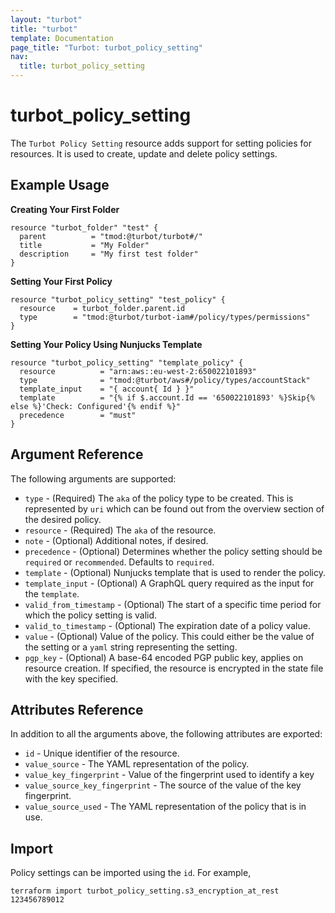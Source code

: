 ```yaml
---
layout: "turbot"
title: "turbot"
template: Documentation
page_title: "Turbot: turbot_policy_setting"
nav:
  title: turbot_policy_setting
---
```


# turbot\_policy\_setting

The `Turbot Policy Setting` resource adds support for setting policies for resources. It is used to create, update and delete policy settings.

## Example Usage

**Creating Your First Folder**

```hcl
resource "turbot_folder" "test" {
  parent          = "tmod:@turbot/turbot#/"
  title           = "My Folder"
  description     = "My first test folder"
}
```

**Setting Your First Policy**

```hcl
resource "turbot_policy_setting" "test_policy" {
  resource    = turbot_folder.parent.id
  type        = "tmod:@turbot/turbot-iam#/policy/types/permissions"
}
```

**Setting Your Policy Using Nunjucks Template**

```hcl
resource "turbot_policy_setting" "template_policy" {
  resource          = "arn:aws::eu-west-2:650022101893"
  type              = "tmod:@turbot/aws#/policy/types/accountStack"
  template_input    = "{ account{ Id } }"
  template          = "{% if $.account.Id == '650022101893' %}Skip{% else %}'Check: Configured'{% endif %}"
  precedence        = "must"
}
```

## Argument Reference

The following arguments are supported:

- `type` - (Required) The `aka` of the policy type to be created. This is represented by `uri` which can be found out from the overview section of the desired policy.
- `resource` - (Required) The `aka` of the resource.
- `note` - (Optional) Additional notes, if desired.
- `precedence` - (Optional) Determines whether the policy setting should be `required` or `recommended`. Defaults to `required`.
- `template` - (Optional) Nunjucks template that is used to render the policy.
- `template_input` - (Optional) A GraphQL query required as the input for the `template`.
- `valid_from_timestamp` - (Optional) The start of a specific time period for which the policy setting is valid.
- `valid_to_timestamp` - (Optional) The expiration date of a policy value.
- `value` - (Optional) Value of the policy. This could either be the value of the setting or a `yaml` string representing the setting.
- `pgp_key` - (Optional) A base-64 encoded PGP public key, applies on resource creation. If specified, the resource is encrypted in the state file with the key specified.


## Attributes Reference

In addition to all the arguments above, the following attributes are exported:

- `id` - Unique identifier of the resource.
- `value_source` - The YAML representation of the policy.
- `value_key_fingerprint` -  Value of the fingerprint used to identify a key
- `value_source_key_fingerprint` - The source of the value of the key fingerprint.
- `value_source_used` - The YAML representation of the policy that is in use.

## Import

Policy settings can be imported using the `id`. For example,

```
terraform import turbot_policy_setting.s3_encryption_at_rest 123456789012
```
